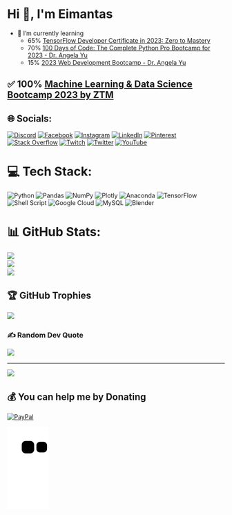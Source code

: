 <h1>Hi 👋, I'm Eimantas</h1>

- 🌱 I’m currently learning 
    * 65% [TensorFlow Developer Certificate in 2023: Zero to Mastery](https://github.com/redrum88/tensorflow)
    * 70% [100 Days of Code: The Complete Python Pro Bootcamp for 2023 - Dr. Angela Yu](https://github.com/redrum88/100-Days-of-Code-Python-Bootcamp) 
    * 15% [2023 Web Development Bootcamp - Dr. Angela Yu](https://github.com/redrum88/Web-Development-Bootcamp)
    
##  ✅ 100% [Machine Learning & Data Science Bootcamp 2023 by ZTM](https://github.com/redrum88/Machine_Learning_and_Data_Science)
<!--    * [Beginning C++ Programming - From Beginner to Beyond](https://www.udemy.com/course/beginning-c-plus-plus-programming/)
    * [The Complete Flutter Development Bootcamp with Dart](https://www.udemy.com/course/flutter-bootcamp-with-dart/)
    * [Blender Environment Artist: Create 3D Worlds by GameDev.tv](https://www.udemy.com/course/blenderenvironment/)
    * [Complete C# Unity Game Developer 3D](https://www.udemy.com/course/unitycourse2/) -->

## 🌐 Socials:
[![Discord](https://img.shields.io/badge/Discord-%237289DA.svg?logo=discord&logoColor=white)](https://discord.gg/) [![Facebook](https://img.shields.io/badge/Facebook-%231877F2.svg?logo=Facebook&logoColor=white)](https://facebook.com/eimantas.kulbe) [![Instagram](https://img.shields.io/badge/Instagram-%23E4405F.svg?logo=Instagram&logoColor=white)](https://instagram.com/redrum.ldk) [![LinkedIn](https://img.shields.io/badge/LinkedIn-%230077B5.svg?logo=linkedin&logoColor=white)](https://linkedin.com/in/eimantas-kulbe) [![Pinterest](https://img.shields.io/badge/Pinterest-%23E60023.svg?logo=Pinterest&logoColor=white)](https://pinterest.com/2devyni3) [![Stack Overflow](https://img.shields.io/badge/-Stackoverflow-FE7A16?logo=stack-overflow&logoColor=white)](https://stackoverflow.com/users/Unit293) [![Twitch](https://img.shields.io/badge/Twitch-%239146FF.svg?logo=Twitch&logoColor=white)](https://twitch.tv/r30rum) [![Twitter](https://img.shields.io/badge/Twitter-%231DA1F2.svg?logo=Twitter&logoColor=white)](https://twitter.com/redrum_ldk) [![YouTube](https://img.shields.io/badge/YouTube-%23FF0000.svg?logo=YouTube&logoColor=white)](https://youtube.com/@redrum-ldk9420) 

# 💻 Tech Stack:
![Python](https://img.shields.io/badge/python-3670A0?style=plastic&logo=python&logoColor=ffdd54) ![Pandas](https://img.shields.io/badge/pandas-%23150458.svg?style=plastic&logo=pandas&logoColor=white) ![NumPy](https://img.shields.io/badge/numpy-%23013243.svg?style=plastic&logo=numpy&logoColor=white) ![Plotly](https://img.shields.io/badge/Plotly-%233F4F75.svg?style=plastic&logo=plotly&logoColor=white) ![Anaconda](https://img.shields.io/badge/Anaconda-%2344A833.svg?style=plastic&logo=anaconda&logoColor=white) ![TensorFlow](https://img.shields.io/badge/TensorFlow-%23FF6F00.svg?style=plastic&logo=TensorFlow&logoColor=white)![Shell Script](https://img.shields.io/badge/shell_script-%23121011.svg?style=plastic&logo=gnu-bash&logoColor=white) ![Google Cloud](https://img.shields.io/badge/Google%20Cloud-%234285F4.svg?style=plastic&logo=google-cloud&logoColor=white)  ![MySQL](https://img.shields.io/badge/mysql-%2300f.svg?style=plastic&logo=mysql&logoColor=white) ![Blender](https://img.shields.io/badge/blender-%23F5792A.svg?style=plastic&logo=blender&logoColor=white) 
# 📊 GitHub Stats:
![](https://github-readme-stats.vercel.app/api?username=redrum88&theme=dark&hide_border=false&include_all_commits=true&count_private=true)<br/>
![](https://github-readme-streak-stats.herokuapp.com/?user=redrum88&theme=dark&hide_border=false)<br/>
![](https://github-readme-stats.vercel.app/api/top-langs/?username=redrum88&theme=dark&hide_border=false&include_all_commits=true&count_private=true&layout=compact)

## 🏆 GitHub Trophies
![](https://github-profile-trophy.vercel.app/?username=redrum88&theme=monokai&no-frame=true&no-bg=true&margin-w=4)

### ✍️ Random Dev Quote
![](https://quotes-github-readme.vercel.app/api?type=horizontal&theme=dark)

---
[![](https://visitcount.itsvg.in/api?id=redrum88&icon=2&color=0)](https://visitcount.itsvg.in)

  ## 💰 You can help me by Donating
  [![PayPal](https://img.shields.io/badge/PayPal-00457C?style=for-the-badge&logo=paypal&logoColor=white)](https://paypal.me/EKulbe) 

  
<!-- Proudly created with GPRM ( https://gprm.itsvg.in ) -->
 
  ![Feed Snake](https://github.com/redrum88/redrum88/blob/output/github-contribution-grid-snake.svg)
<!--
**redrum88/redrum88** is a ✨ _special_ ✨ repository because its `README.md` (this file) appears on your GitHub profile.

Here are some ideas to get you started:

- 🔭 I’m currently working on ...
- 🌱 I’m currently learning ...
- 👯 I’m looking to collaborate on ...
- 🤔 I’m looking for help with ...
- 💬 Ask me about ...
- 📫 How to reach me: ...
- 😄 Pronouns: ...
- ⚡ Fun fact: ...
-->

